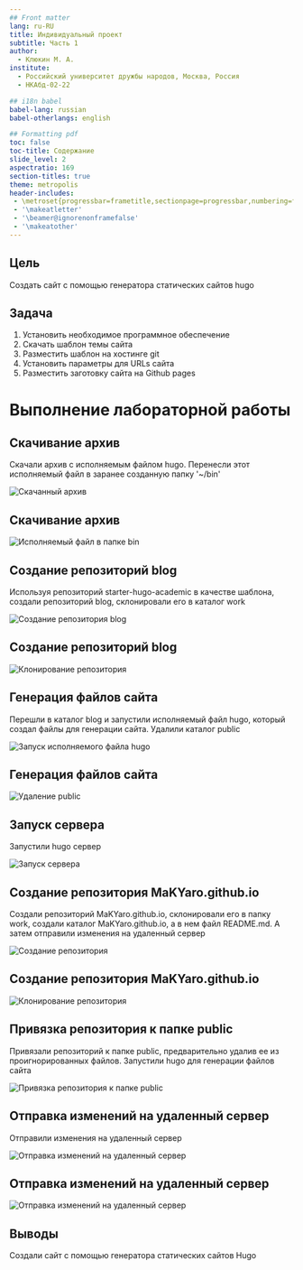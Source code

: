```yaml
---
## Front matter
lang: ru-RU
title: Индивидуальный проект
subtitle: Часть 1
author:
  - Клюкин М. А.
institute:
  - Российский университет дружбы народов, Москва, Россия
  - НКАбд-02-22

## i18n babel
babel-lang: russian
babel-otherlangs: english

## Formatting pdf
toc: false
toc-title: Содержание
slide_level: 2
aspectratio: 169
section-titles: true
theme: metropolis
header-includes:
 - \metroset{progressbar=frametitle,sectionpage=progressbar,numbering=fraction}
 - '\makeatletter'
 - '\beamer@ignorenonframefalse'
 - '\makeatother'
---
```



## Цель

Создать сайт с помощью генератора статических сайтов hugo

## Задача

1. Установить необходимое программное обеспечение
2. Скачать шаблон темы сайта
3. Разместить шаблон на хостинге git
4. Установить параметры для URLs сайта
5. Разместить заготовку сайта на Github pages


# Выполнение лабораторной работы

## Скачивание архив

Скачали архив с исполняемым файлом hugo. Перенесли этот исполняемый файл в заранее созданную папку '~/bin'

![Cкачанный архив](image/Screenshot_from_2023-02-23_21-48-14.png)

## Скачивание архив

![Исполняемый файл в папке bin](image/Screenshot_from_2023-02-23_21-48-53.png)

## Создание репозиторий blog

Используя репозиторий starter-hugo-academic в качестве шаблона, создали репозиторий blog, склонировали его в каталог work 

![Создание репозитория blog](image/Screenshot_from_2023-02-23_21-49-47.png)

## Создание репозиторий blog

![Клонирование репозитория](image/Screenshot_from_2023-02-23_21-50-55.png)

## Генерация файлов сайта

Перешли в каталог blog и запустили исполняемый файл hugo, который создал файлы для генерации сайта. Удалили каталог public 

![Запуск исполняемого файла hugo](image/Screenshot_from_2023-02-23_21-53-35.png)

## Генерация файлов сайта

![Удаление public](image/Screenshot_from_2023-02-23_21-54-13.png)

## Запуск сервера

Запустили hugo сервер 

![Запуск сервера](image/Screenshot_from_2023-02-23_21-55-03.png)

## Создание репозитория MaKYaro.github.io

Создали репозиторий MaKYaro.github.io, склонировали его в папку work, создали каталог MaKYaro.github.io, а в нем файл README.md. А затем отправили изменения на удаленный сервер 

![Создание репозитория](image/Screenshot_from_2023-02-23_21-57-34.png)

## Создание репозитория MaKYaro.github.io

![Клонирование репозитория](image/Screenshot_from_2023-02-24_00-40-47.png)

## Привязка репозитория к папке public

Привязали репозиторий к папке public, предварительно удалив ее из проигнорированных файлов. Запустили hugo для генерации файлов сайта 

![Привязка репозитория к папке public](image/Screenshot_from_2023-02-24_00-44-37.png)

## Отправка изменений на удаленный сервер

Отправили изменения на удаленный сервер 

![Отправка изменений на удаленный сервер](image/Screenshot_from_2023-02-24_00-48-52.png)

## Отправка изменений на удаленный сервер

![Отправка изменений на удаленный сервер](image/Screenshot_from_2023-02-24_00-49-21.png)

## Выводы

Создали сайт с помощью генератора статических сайтов Hugo

